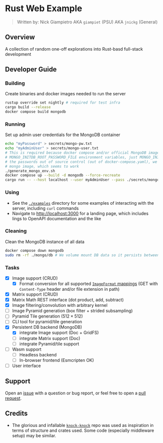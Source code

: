 # Rust Web Example

> Written by: Nick Giampietro
> AKA `giampiet` (PSU)
> AKA `jnickg` (General)

## Overview

A collection of random one-off explorations into Rust-basd full-stack development

## Developer Guide

### Building

Create binaries and docker images needed to run the server

```bash
rustup override set nightly # required for test infra
cargo build --release
docker compose build mongodb
```

### Running

Set up admin user credentials for the MongoDB container

```bash
echo "myPassword" > secrets/mongo-pw.txt
echo "myAdminUser" > secrets/mongo-user.txt
# This is required because docker compose and/or official MongoDB image is jank and won't honor
# MONGO_INITDB_ROOT_PASSWORD_FILE environment variables, just MONGO_INITDB_ROOT_PASSWORD. To keep
# the passwords out of source control (out of docker-compose.yaml), we make an env file for the
# mongo image, which seems to work
./generate_mongo_env.sh
docker compose up --build -d mongodb --force-recreate
cargo run -- --host localhost --user myAdminUser --pass ./secrets/mongo-pw.txt --port 27017
```

### Using

- See the [`./examples`](./examples/) directory for some examples of interacting with the server, including `curl` commands
- Navigate to [http://localhost:3000](http://localhost:3000) for a landing page, which includes lings to OpenAPI documentation and the like

### Cleaning

Clean the MongoDB instance of all data

```bash
docker compose down mongodb
sudo rm -rf ./mongo/db # We volume mount DB data so it persists between sessions. This clears local files
```

### Tasks

- [x] Image support (CRUD)
  - [x] Format conversion for all supported [`ImageFormat` mappings](https://docs.rs/image/latest/image/enum.ImageFormat.html#variants) (GET with `Content-Type` header and/or file extension in path)
- [x] Matrix support (CRUD)
- [x] Matrix Math REST interface (dot product, add, subtract)
- [x] Image filtering/convolution with arbitrary kernel
- [ ] Image Pyramid generation (box filter + strided subsampling)
- [ ] Pyramid Tile generation ($\text{512}\times\text{512}$)
- [ ] CLI tool for pyramid/tile generation
- [x] Persistent DB backend (MongoDB)
  - [x] integrate Image support (Doc + GridFS)
  - [ ] integrate Matrix support (Doc)
  - [ ] integrate Pyramid/tile support
- [ ] Wasm support
  - [ ] Headless backend
  - [ ] In-browser frontend (Esmcripten OK)
- [ ] User interface

## Support

Open an [issue](https://github.com/jnickg/rust-explorations/issues) with a question or bug report, or feel free to open a [pull request](https://github.com/jnickg/rust-explorations/pulls).

## Credits

- The glorious and infallable [`knock-knock`](https://github.com/pdx-cs-rust-web/knock-knock) repo was used as inspiration in terms of structure and crates used. Some code (especially middleware setup) may be similar.
